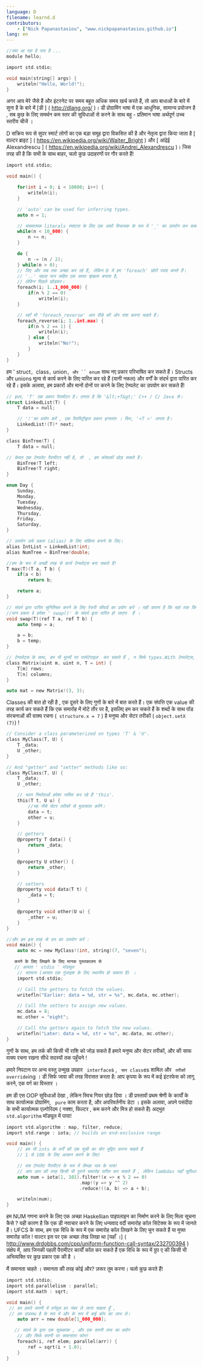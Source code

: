 ```yaml
---
language: D
filename: learnd.d
contributors:
    - ["Nick Papanastasiou", "www.nickpapanastasiou.github.io"]
lang: en
---
```


```c
//क्या आ रहा है पता है ...
module hello;

import std.stdio;

void main(string[] args) {
    writeln("Hello, World!");
}
```

अगर आप मेरे जैसे हैं और इंटरनेट पर समय बहुत अधिक समय खर्च करते हैं, तो आप बाधाओं के बारे में सुना है
के बारे में [डी ] ( http://dlang.org/ )। डी प्रोग्रामिंग भाषा में एक आधुनिक, सामान्य प्रयोजन है ,
सब कुछ के लिए समर्थन कम स्तर की सुविधाओं से करने के साथ बहु - प्रतिमान भाषा
अर्थपूर्ण उच्च स्तरीय चीजें ।

D सक्रिय रूप से सुपर स्मार्ट लोगों का एक बड़ा समूह द्वारा विकसित की है और नेतृत्व द्वारा किया जाता है
[ वाल्टर ब्राइट ] ( https://en.wikipedia.org/wiki/Walter_Bright ) और
[ आंद्रेई Alexandrescu ] ( https://en.wikipedia.org/wiki/Andrei_Alexandrescu )।
जिस तरह की है कि सभी के साथ बाहर, चलो कुछ उदाहरणों पर गौर करते हैं!


```c
import std.stdio;

void main() {

    for(int i = 0; i < 10000; i++) {
        writeln(i);
    }

    // 'auto' can be used for inferring types.
    auto n = 1;

    // संख्यात्मक literals स्पष्टता के लिए एक अंकों विभाजक के रूप में '_' का उपयोग कर सकते हैं।
    while(n < 10_000) {
        n += n;
    }

    do {
        n -= (n / 2);
    } while(n > 0);
    // लिए और जब तक अच्छा कर रहे हैं, लेकिन D में हम 'foreach' छोरों पसंद करते हैं।
    // '..' पहला मान सहित एक सतत श्रृंखला बनाता है,
    // लेकिन पिछले छोड़कर।
    foreach(i; 1..1_000_000) {
        if(n % 2 == 0)
            writeln(i);
    }

    // वहाँ भी 'foreach_reverse' आप पीछे की ओर पाश करना चाहते हैं।
    foreach_reverse(i; 1..int.max) {
        if(n % 2 == 1) {
            writeln(i);
        } else {
            writeln("No!");
        }
    }
}
```

हम ' struct`, `class`,` union`, और `` enum` साथ नए प्रकार परिभाषित कर सकते हैं। Structs और unions
मूल्य से कार्य करने के लिए पारित कर रहे हैं (यानी नकल) और वर्गों के संदर्भ द्वारा पारित कर रहे हैं। इसके अलावा,
हम प्रकारों और मानों दोनों पर करने के लिए टेम्पलेट का उपयोग कर सकते हैं!

```c
// इधर, 'T' एक प्रकार पैरामीटर है। लगता है कि '&lt;+T&gt;' C++ / C/ Java से।
struct LinkedList(T) {
    T data = null;

    // '!'का प्रयोग करें , एक पैरामिट्रीकृत प्रकार इन्स्तांत । फिर, '<T >' लगता है।
    LinkedList!(T)* next;
}

class BinTree(T) {
    T data = null;

// केवल एक टेम्पलेट पैरामीटर नहीं है, तो  , हम कोष्ठकों छोड़ सकते हैं।
    BinTree!T left;
    BinTree!T right;
}

enum Day {
    Sunday,
    Monday,
    Tuesday,
    Wednesday,
    Thursday,
    Friday,
    Saturday,
}

// उपयोग उर्फ प्रकार (alias) के लिए संक्षिप्त बनाने के लिए।
alias IntList = LinkedList!int;
alias NumTree = BinTree!double;

//हम के रूप में अच्छी तरह से कार्य टेम्पलेट्स बना सकते हैं!
T max(T)(T a, T b) {
    if(a < b)
        return b;

    return a;
}

// संदर्भ द्वारा पारित सुनिश्चित करने के लिए रेफरी कीवर्ड का प्रयोग करें । यही कारण है कि यहां तक ​​कि 'A' और 'B' , तो है
//मान प्रकार वे हमेशा ' swap()' के संदर्भ द्वारा पारित हो जाएगा  हैं ।
void swap(T)(ref T a, ref T b) {
    auto temp = a;

    a = b;
    b = temp;
}

// टेम्पलेट्स के साथ, हम भी मूल्यों पर परमेटेराइज़  कर सकते हैं , न सिर्फ types.With टेम्पलेट्स, हम भी नहीं है, बस प्रकार , मूल्यों पर parameterize कर सकते हैं।
class Matrix(uint m, uint n, T = int) {
    T[m] rows;
    T[n] columns;
}

auto mat = new Matrix!(3, 3);

```

Classes की बात हो रही है , एक दूसरे के लिए गुणों के बारे में बात करते हैं। एक संपत्ति
एक value की तरह कार्य कर सकते हैं कि एक समारोह में मोटे तौर पर है, इसलिए हम कर सकते हैं
के शब्दों के साथ पॉड संरचनाओं की वाक्य रचना (` structure.x = 7` ) है
मनुष्य और सेटर तरीकों ( ` object.setX (7) `) !

```c
// Consider a class parameterized on types 'T' & 'U'.
class MyClass(T, U) {
    T _data;
    U _other;
}

// And "getter" and "setter" methods like so:
class MyClass(T, U) {
    T _data;
    U _other;

    // भवन निर्माताओं हमेशा नामित कर रहे हैं 'this'.
    this(T t, U u) {
        //यह नीचे सेटर तरीकों से मुलाकात करेंगे।
        data = t;
        other = u;
    }

    // getters
    @property T data() {
        return _data;
    }

    @property U other() {
        return _other;
    }

    // setters
    @property void data(T t) {
        _data = t;
    }

    @property void other(U u) {
        _other = u;
    }
}

//और हम इस तरह से उन का उपयोग करें :
void main() {
    auto mc = new MyClass!(int, string)(7, "seven");

   करने के लिए लिखने के लिए मानक पुस्तकालय से
   // आयात ' stdio ' मॉड्यूल
    // सांत्वना (आयात एक गुंजाइश के लिए स्थानीय हो सकता है) ।
    import std.stdio;

    // Call the getters to fetch the values.
    writefln("Earlier: data = %d, str = %s", mc.data, mc.other);

    // Call the setters to assign new values.
    mc.data = 8;
    mc.other = "eight";

    // Call the getters again to fetch the new values.
    writefln("Later: data = %d, str = %s", mc.data, mc.other);
}
```

गुणों के साथ, हम तर्क की किसी भी राशि को जोड़ सकते हैं
हमारे मनुष्य और सेटर तरीकों, और की साफ वाक्य रचना रखना
सीधे सदस्यों तक पहुँचने !

हमारे निपटान पर अन्य वस्तु उन्मुख उपहार
` interface`s , ` सार class`es शामिल
और ` तरीकों override`ing । डी सिर्फ जावा की तरह विरासत करता है:
आप कृपया के रूप में कई इंटरफेस को लागू करने, एक वर्ग का विस्तार ।

हम डी एस OOP सुविधाओं देखा , लेकिन स्विच गियर छोड़ दिया । डी प्रस्तावों
प्रथम श्रेणी के कार्यों के साथ कार्यात्मक प्रोग्रामिंग, ` pure`
काम करता है, और अपरिवर्तनीय डेटा । इसके अलावा, अपने पसंदीदा के सभी
कार्यात्मक एल्गोरिदम ( नक्शा, फिल्टर , कम करने और मित्र हो सकते हैं)
अद्भुत ` std.algorithm` मॉड्यूल में पाया!

```c
import std.algorithm : map, filter, reduce;
import std.range : iota; // builds an end-exclusive range

void main() {
    // हम भी ints के वर्गों की एक सूची का योग मुद्रित करना चाहते हैं
    // 1 से 100 के लिए आसान करने के लिए!

    // बस टेम्पलेट पैरामीटर के रूप में लैम्ब्डा भाव के पास!
    // आप आप की तरह किसी भी पुराने समारोह पारित कर सकते हैं , लेकिन lambdas यहाँ सुविधाजनक हैं।
    auto num = iota(1, 101).filter!(x => x % 2 == 0)
                           .map!(y => y ^^ 2)
                           .reduce!((a, b) => a + b);

    writeln(num);
}
```

हम NUM गणना करने के लिए एक अच्छा Haskellian पाइपलाइन का निर्माण करने के लिए मिला सूचना कैसे ?
यही कारण है कि एक डी नवाचार करने के लिए धन्यवाद वर्दी समारोह कॉल सिंटेक्स के रूप में जानते हैं।
UFCS के साथ, हम एक विधि के रूप में एक समारोह कॉल लिखने के लिए चुन सकते हैं
या मुफ्त समारोह कॉल ! वाल्टर इस पर एक अच्छा लेख लिखा था
[यहाँ ।] ( http://www.drdobbs.com/cpp/uniform-function-call-syntax/232700394 )
संक्षेप में, आप जिनकी पहली पैरामीटर कार्यों कॉल कर सकते हैं
एक विधि के रूप में ग्रुप ए की किसी भी अभिव्यक्ति पर कुछ प्रकार एक की है ।

मैं समानता चाहते । समानता की तरह कोई और? ज़रूर तुम करना। चलो कुछ करते हैं!
```c
import std.stdio;
import std.parallelism : parallel;
import std.math : sqrt;

void main() {
 // हम हमारे सरणी में वर्गमूल हर नंबर ले जाना चाहता हूँ ,
 // हम उपलब्ध है के रूप में और के रूप में कई कोर का लाभ ले।
    auto arr = new double[1_000_000];

   // संदर्भ के द्वारा एक सूचकांक , और एक सरणी तत्व का प्रयोग
    // और सिर्फ सरणी पर समानांतर फोन!
    foreach(i, ref elem; parallel(arr)) {
        ref = sqrt(i + 1.0);
    }
}


```
